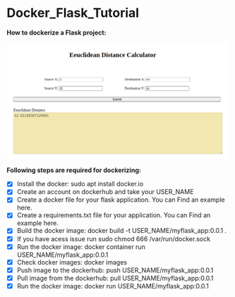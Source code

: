 # Docker_Flask_Tutorial

**How to dockerize a Flask project:**

![plot](./demo.png)

**Following steps are required for dockerizing:**
- [x] Install the docker: sudo apt  install docker.io
- [x] Create an account on dockerhub and take your USER_NAME
- [x] Create a docker file for your flask application. You can Find an example here.
- [x] Create a requirements.txt file for your application. You can Find an example here.
- [x] Build the docker image: docker build -t USER_NAME/myflask_app:0.0.1 .
- [x] If you have acess issue run sudo chmod 666 /var/run/docker.sock
- [x] Run the docker image: docker container run USER_NAME/myflask_app:0.0.1
- [x] Check docker images: docker images
- [x] Push image to the dockerhub: push USER_NAME/myflask_app:0.0.1
- [x] Pull image from the dockerhub: pull USER_NAME/myflask_app:0.0.1
- [x] Run the docker image: docker run USER_NAME/myflask_app:0.0.1
